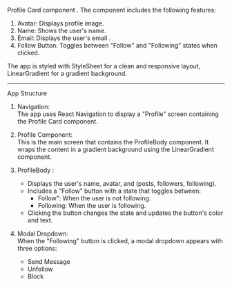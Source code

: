   Profile Card component . The component includes the following features:

1. Avatar: Displays  profile image.
2. Name: Shows the user's name.
3. Email: Displays the user's email .
4. Follow Button: Toggles between "Follow" and "Following" states when clicked. 

The app is styled with StyleSheet for a clean and responsive layout,  LinearGradient for a gradient background.

---


App Structure

1. Navigation:  
   The app uses React Navigation to display a "Profile" screen containing the Profile Card component.

2. Profile Component:  
   This is the main screen that contains the ProfileBody component. It wraps the content in a gradient background using the LinearGradient component.

3. ProfileBody :  
   - Displays the user's name, avatar, and  (posts, followers, following). 
   - Includes a "Follow" button with a state that toggles between:
     - Follow": When the user is not following.
     - Following: When the user is following.
   - Clicking the button changes the state and updates the button's color and text.

4. Modal Dropdown:  
   When the "Following" button is clicked, a modal dropdown appears with three options:
   - Send Message
   - Unfollow
   - Block
